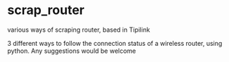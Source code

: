 # scrap_router
various ways of scraping router, based in Tipilink

3 different ways to follow the connection status of a wireless router, using python.
Any suggestions would be welcome
